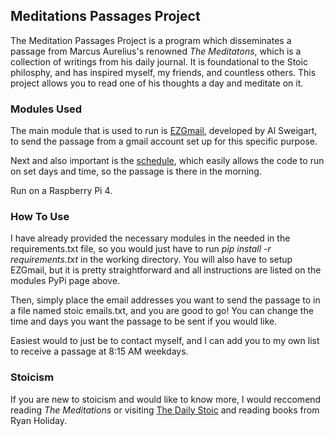 ## Meditations Passages Project
The Meditation Passages Project is a program which disseminates a passage from Marcus Aurelius's renowned _The Meditatons_, which is a collection of writings from his daily journal. It is foundational to the Stoic philosphy, and has inspired myself, my friends, and countless others. This project allows you to read one of his thoughts a day and meditate on it.

### Modules Used
The main module that is used to run is [EZGmail](https://pypi.org/project/EZGmail/), developed by Al Sweigart, to send the passage from a gmail account set up for this specific purpose.

Next and also important is the [schedule](https://pypi.org/project/schedule/), which easily allows the code to run on set days and time, so the passage is there in the morning.

Run on a Raspberry Pi 4.

### How To Use
I have already provided the necessary modules in the needed in the requirements.txt file, so you would just have to run _pip install -r requirements.txt_ in the working directory. You will also have to setup EZGmail, but it is pretty straightforward and all instructions are listed on the modules PyPi page above.

Then, simply place the email addresses you want to send the passage to in a file named stoic emails.txt, and you are good to go! You can change the time and days you want the passage to be sent if you would like.

Easiest would to just be to contact myself, and I can add you to my own list to receive a passage at 8:15 AM weekdays.

### Stoicism
If you are new to stoicism and would like to know more, I would reccomend reading _The Meditations_ or visiting [The Daily Stoic](https://dailystoic.com/) and reading books from Ryan Holiday.
